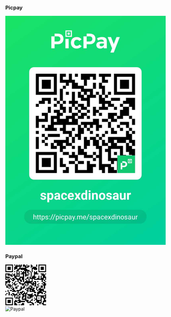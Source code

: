 ### Picpay

![Picpay](https://github.com/spacexjedi/spacexjedi/blob/master/donate/p1.jpg)   


### Paypal

![Paypal](https://github.com/spacexjedi/spacexjedi/blob/master/donate/p2.png)      
![Paypal](https://www.paypal.com/cgi-bin/webscr?cmd=_s-xclick&hosted_button_id=7FXH6FQZRV44A&source=url)  

